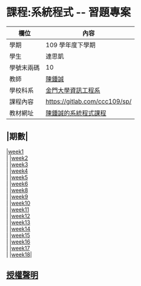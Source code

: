 # 課程:系統程式 -- 習題專案

欄位 | 內容
-----|--------
學期 | 109 學年度下學期
學生 |  連思凱
學號末兩碼 | 10
教師 | [陳鍾誠](https://www.nqu.edu.tw/educsie/index.php?act=blog&code=list&ids=4)
學校科系 | [金門大學資訊工程系](https://www.nqu.edu.tw/educsie/index.php)
課程內容 | https://gitlab.com/ccc109/sp/
教材網址 | [陳鍾誠的系統程式課程](http://programmermedia.org/root/%E9%99%B3%E9%8D%BE%E8%AA%A0/%E8%AA%B2%E7%A8%8B/%E7%B3%BB%E7%B5%B1%E7%A8%8B%E5%BC%8F/README.md)

|期數|
----------------------
|[week1](./week1/week1.md)<br>|
|[week2](./week2/week2.md)<br>|
|[week3](./week3/week3.md)<br>|
|[week4](./week4/week4.md)<br>|
|[week5](./week5/week5.md)<br>|
|[week6](./week6/week6.md)<br>|
|[week8](./week8/week8.md)<br>|
|[week9](./week9/week9.md)<br>|
|[week10](./week10/week10.md)<br>|
|[week11](./week11/week11.md)<br>|
|[week12](./week12/week12.md)<br>|
|[week13](./week13/week13.md)<br>|
|[week14](./week14/week14.md)<br>|
|[week15](./week15/week15.md)<br>|
|[week16](./week16/week16.md)<br>|
|[week17](./week17/week17.md)<br>|
|[week18](./week18/week18.md)|
## [授權聲明](./LICENSE.md)
